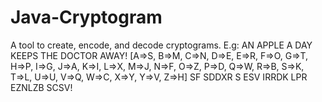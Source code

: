 # Java-Cryptogram
A tool to create, encode, and decode cryptograms.
E.g: 
AN APPLE A DAY KEEPS THE DOCTOR AWAY!
[A=>S, B=>M, C=>N, D=>E, E=>R, F=>O, G=>T, H=>P, I=>G, J=>A, K=>I, L=>X, M=>J, N=>F, O=>Z, P=>D, Q=>W, R=>B, S=>K, T=>L, U=>U, V=>Q, W=>C, X=>Y, Y=>V, Z=>H]
SF SDDXR S ESV IRRDK LPR EZNLZB SCSV!
